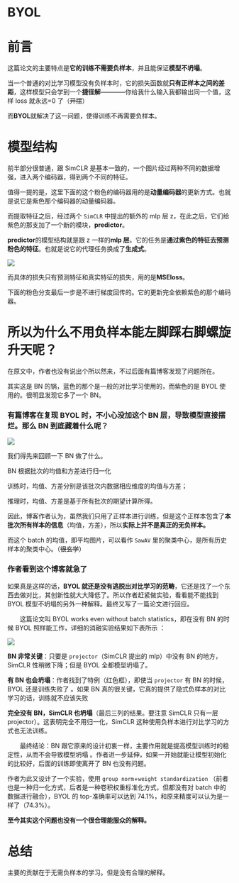 # BYOL

# 前言

这篇论文的主要特点是<strong>它的训练不需要负样本</strong>，并且能保证<strong>模型不坍塌</strong>。

当一个普通的对比学习模型没有负样本时，它的损失函数就<strong>只有正样本之间的差距</strong>，这样模型只会学到一个<strong>捷径解</strong>————你给我什么输入我都输出同一个值，这样 loss 就永远=0 了（<del>开摆</del>）

而<strong>BYOL</strong>就解决了这一问题，使得训练不再需要负样本。

# 模型结构

前半部分很普通，跟 SimCLR 是基本一致的，一个图片经过两种不同的数据增强，进入两个编码器，得到两个不同的特征。

值得一提的是，这里下面的这个粉色的编码器用的是<strong>动量编码器</strong>的更新方式。也就是说它是紫色那个编码器的动量编码器。

而提取特征之后，经过两个 `SimCLR` 中提出的额外的 mlp 层 z，在此之后，它们给紫色的那支加了一个新的模块，<strong>predictor</strong>。

<strong>predictor</strong>的模型结构就是跟 z 一样的<strong>mlp 层</strong>。它的任务是<strong>通过紫色的特征去预测粉色的特征</strong>。也就是说它的代理任务换成了<strong>生成式</strong>。

![](https://hdu-cs-wiki.oss-cn-hangzhou.aliyuncs.com/boxcne7eizRhw5GKRSpF40KcMEh.png)

而具体的损失只有预测特征和真实特征的损失，用的是<strong>MSEloss</strong>。

下面的粉色分支最后一步是不进行梯度回传的。它的更新完全依赖紫色的那个编码器。

# 所以为什么不用负样本能左脚踩右脚螺旋升天呢？

在原文中，作者也没有说出个所以然来，不过后面有篇博客发现了问题所在。

其实这是 BN 的锅，蓝色的那个是一般的对比学习使用的，而紫色的是 BYOL 使用的。很明显发现它多了一个 BN。

### 有篇博客在复现 BYOL 时，不小心没加这个 BN 层，导致模型直接摆烂。那么 BN 到底藏着什么呢？

![](https://hdu-cs-wiki.oss-cn-hangzhou.aliyuncs.com/boxcn8wfpZCjOD2lFsM03N5vatl.png)

我们得先来回顾一下 BN 做了什么。

BN 根据批次的均值和方差进行归一化

训练时，均值、方差分别是该批次内数据相应维度的均值与方差；

推理时，均值、方差是基于所有批次的期望计算所得。

因此，博客作者认为，虽然我们只用了正样本进行训练，但是这个正样本包含了<strong>本批次所有样本的信息</strong>（均值，方差），所以<strong>实际上并不是真正的无负样本。</strong>

而这个 batch 的均值，即平均图片，可以看作 `SawAV` 里的聚类中心，是所有历史样本的聚类中心。（<del>很玄学</del>）

### 作者看到这个博客就急了

如果真是这样的话，<strong>BYOL 就还是没有逃脱出对比学习的范畴</strong>，它还是找了一个东西去做对比，其创新性就大大降低了。所以作者赶紧做实验，看看能不能找到 BYOL 模型不坍塌的另外一种解释。最终又写了一篇论文进行回应。

  这篇论文叫 BYOL works even without batch statistics，即在没有 BN 的时候 BYOL 照样能工作，详细的消融实验结果如下表所示 ：

![](https://hdu-cs-wiki.oss-cn-hangzhou.aliyuncs.com/boxcncmJWb99mlUUIFTPjGoCqYb.png)

<strong>BN 非常关键</strong>：只要是 `projector`（SimCLR 提出的 mlp）中没有 BN 的地方，SimCLR 性稍微下降；但是 BYOL 全都模型坍塌了。

<strong>有 BN 也会坍塌</strong>：作者找到了特例（红色框），即使当 `projector` 有 BN 的时候，BYOL 还是训练失败了 。如果 BN 真的很关键，它真的提供了隐式负样本的对比学习的话，训练就不应该失败

<strong>完全没有 BN，SimCLR 也坍塌</strong>（最后三列的结果。要注意 SimCLR 只有一层 projector）。这表明完全不用归一化，SimCLR 这种使用负样本进行对比学习的方式也无法训练。

  最终结论：BN 跟它原来的设计初衷一样，主要作用就是提高模型训练时的稳定性，从而不会导致模型坍塌 。作者进一步延伸，如果一开始就能让模型初始化的比较好，后面的训练即使离开了 BN 也没有问题。

作者为此又设计了一个实验，使用 `group norm`+`weight standardization` （前者也是一种归一化方式，后者是一种卷积权重标准化方式，但都没有对 batch 中的数据进行融合），BYOL 的 top-准确率可以达到 74.1%，和原来精度可以认为是一样了（74.3%）。

<strong>至今其实这个问题也没有一个很合理能服众的解释。</strong>

# 总结

主要的贡献在于无需负样本的学习。但是没有合理的解释。
